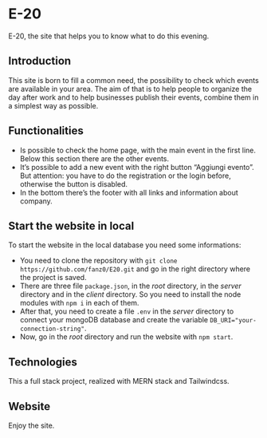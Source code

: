 # E-20

E-20, the site that helps you to know what to do this evening.

## Introduction

This site is born to fill a common need, the possibility to check which events are available in your area.
The aim of that is to help people to organize the day after work and to help businesses publish their events, combine them in a simplest way as possible.

## Functionalities

- Is possible to check the home page, with the main event in the first line. Below this section there are the other events.
- It’s possible to add a new event with the right button “Aggiungi evento”. But attention: you have to do the registration or the login before, otherwise the button is disabled.
- In the bottom there’s the footer with all links and information about company.

## Start the website in local

To start the website in the local database you need some informations:

- You need to clone the repository with `git clone https://github.com/fanz0/E20.git` and go in the right directory where the project is saved.
- There are three file `package.json`, in the _root_ directory, in the _server_ directory and in the _client_ directory. So you need to install the node modules with `npm i` in each of them.
- After that, you need to create a file `.env` in the _server_ directory to connect your mongoDB database and create the variable `DB_URI="your-connection-string"`.
- Now, go in the _root_ directory and run the website with `npm start`.

## Technologies

This a full stack project, realized with MERN stack and Tailwindcss.

## Website

Enjoy the site.
